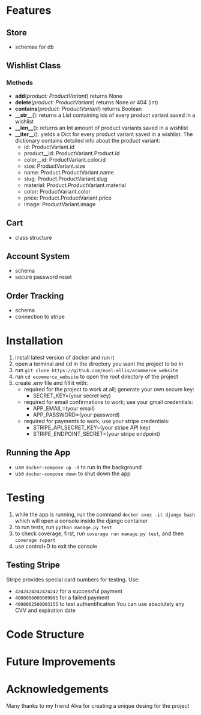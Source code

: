 # Features
## Store
  - schemas for db
## Wishlist Class
  ### Methods
  - **add**(*product: ProductVariant*) returns None
  - **delete**(*product: ProductVariant*) returns None or 404 (int)
  - **contains**(*product: ProductVariant*) returns Boolean
  - **\_\_str\_\_**(): returns a List containing ids of every product variant saved in a wishlist
  - **\_\_len\_\_**(): returns an Int amount of product variants saved in a wishlist
  - **\_\_iter\_\_**(): yields a Dict for every product variant saved in a wishlist. The dictionary contains detailed info about the product variant:
    - id: ProductVariant.id
    - product__id: ProductVariant.Product.id
    - color__id: ProductVariant.color.id
    - size: ProductVariant.size
    - name: Product.ProductVariant.name
    - slug: Product.ProductVariant.slug
    - material: Product.ProductVariant.material
    - color: ProductVariant.color
    - price: Product.ProductVariant.price
    - image: ProductVariant.image

    
## Cart
  - class structure
## Account System
  - schema
  - secure password reset
## Order Tracking
  - schema
  - connection to stripe
# Installation

1. install latest version of docker and run it
2. open a terminal and cd in the directory you want the project to be in
3. run `git clone https://github.com/noel-ellis/ecommerce_website`
4. run `cd ecommerce_website` to open the root directory of the project
5. create .env file and fill it with:
   - required for the project to work at all; generate your own secure key:
     - SECRET_KEY=(your secret key)
   - required for email confirmations to work; use your gmail credentials:
     - APP_EMAIL=(your email)
     - APP_PASSWORD=(your password)
   - required for payments to work; use your stripe credentials:
     - STRIPE_API_SECRET_KEY=(your stripe API key)
     - STRIPE_ENDPOINT_SECRET=(your stripe endpoint)

## Running the App
* use `docker-compose up -d` to run in the background
* use `docker-compose down` to shut down the app

# Testing
1. while the app is running, run the command `docker exec -it django bash` which will open a console inside the django container
2. to run tests, run `python manage.py test`
3. to check coverage, first, run `coverage run manage.py test`, and then `coverage report`
4. use control+D to exit the console

## Testing Stripe
Stripe provides special card numbers for testing. Use:
* `4242424242424242` for a successful payment
* `4000000000009995` for a failed payment
* `4000002500003155` to test authentification
You can use absolutely any CVV and expiration date

# Code Structure

# Future Improvements

# Acknowledgements

Many thanks to my friend Alva for creating a unique desing for the project
